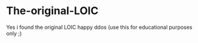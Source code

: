 # The-original-LOIC
Yes i found the original LOIC happy ddos (use this for educational purposes only ;) 
